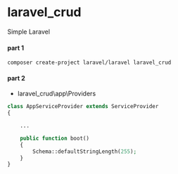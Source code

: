 # laravel_crud
 Simple Laravel

#### part 1
```
composer create-project laravel/laravel laravel_crud
```

#### part 2

* laravel_crud\app\Providers

```php
class AppServiceProvider extends ServiceProvider
{

    ...

    public function boot()
    {
        Schema::defaultStringLength(255);
    }
}
```